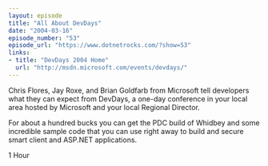 ```yaml
---
layout: episode
title: "All About DevDays"
date: "2004-03-16"
episode_number: "53"
episode_url: "https://www.dotnetrocks.com/?show=53"
links:
- title: "DevDays 2004 Home"
  url: "http://msdn.microsoft.com/events/devdays/"
---
```


Chris Flores, Jay Roxe, and Brian Goldfarb from Microsoft tell developers what they can expect from DevDays, a one-day conference in your local area hosted by Microsoft and your local Regional Director. 

For about a hundred bucks you can get the PDC build of Whidbey and some incredible sample code that you can use right away to build and secure smart client and ASP.NET applications.

1 Hour
